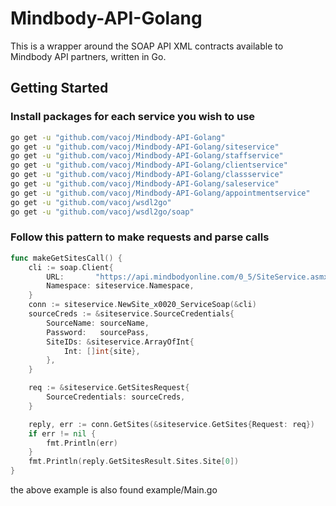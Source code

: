 # Mindbody-API-Golang

This is a wrapper around the SOAP API XML contracts available to Mindbody API partners, written in Go.


## Getting Started


### Install packages for each service you wish to use
``` bash
go get -u "github.com/vacoj/Mindbody-API-Golang"
go get -u "github.com/vacoj/Mindbody-API-Golang/siteservice"
go get -u "github.com/vacoj/Mindbody-API-Golang/staffservice"
go get -u "github.com/vacoj/Mindbody-API-Golang/clientservice"
go get -u "github.com/vacoj/Mindbody-API-Golang/classservice"
go get -u "github.com/vacoj/Mindbody-API-Golang/saleservice"
go get -u "github.com/vacoj/Mindbody-API-Golang/appointmentservice"
go get -u "github.com/vacoj/wsdl2go"
go get -u "github.com/vacoj/wsdl2go/soap"
```


### Follow this pattern to make requests and parse calls
``` go
func makeGetSitesCall() {
	cli := soap.Client{
		URL:       "https://api.mindbodyonline.com/0_5/SiteService.asmx",
		Namespace: siteservice.Namespace,
	}
	conn := siteservice.NewSite_x0020_ServiceSoap(&cli)
	sourceCreds := &siteservice.SourceCredentials{
		SourceName: sourceName,
		Password:   sourcePass,
		SiteIDs: &siteservice.ArrayOfInt{
			Int: []int{site},
		},
	}

	req := &siteservice.GetSitesRequest{
		SourceCredentials: sourceCreds,
	}

	reply, err := conn.GetSites(&siteservice.GetSites{Request: req})
	if err != nil {
		fmt.Println(err)
	}
	fmt.Println(reply.GetSitesResult.Sites.Site[0])
}
```
the above example is also found <a hred="github.com/vacoj/Mindbody-API-Golang/example/Main.go">example/Main.go</a>

